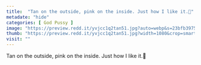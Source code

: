 ```yaml
---
title:  "Tan on the outside, pink on the inside. Just how I like it.🍌"
metadate: "hide"
categories: [ God Pussy ]
image: "https://preview.redd.it/yvjcc1q2tan51.jpg?auto=webp&s=23bfb39750a195472244b8f87059e30c3535cf85"
thumb: "https://preview.redd.it/yvjcc1q2tan51.jpg?width=1080&crop=smart&auto=webp&s=da4fed9fc93c43c375fc104a667124a1c94e19c8"
visit: ""
---
```

Tan on the outside, pink on the inside. Just how I like it.🍌
